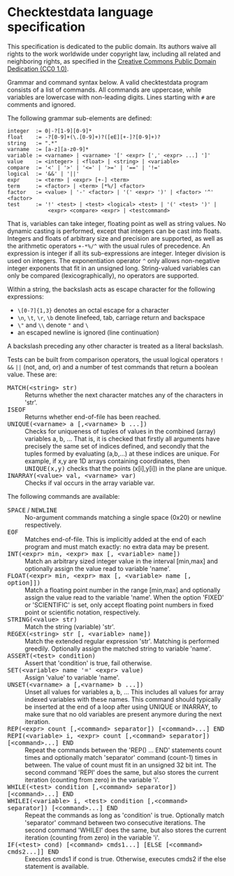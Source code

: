 Checktestdata language specification
====================================

This specification is dedicated to the public domain. Its authors waive all
rights to the work worldwide under copyright law, including all related and
neighboring rights, as specified in the
[Creative Commons Public Domain Dedication (CC0 1.0)](http://creativecommons.org/publicdomain/zero/1.0/).

Grammar and command syntax below. A valid checktestdata program consists of a
list of commands. All commands are uppercase, while variables are lowercase
with non-leading digits. Lines starting with `#` are comments and ignored.

The following grammar sub-elements are defined:

    integer  := 0|-?[1-9][0-9]*
    float    := -?[0-9]+(\.[0-9]+)?([eE][+-]?[0-9]+)?
    string   := ".*"
    varname  := [a-z][a-z0-9]*
    variable := <varname> | <varname> '[' <expr> [',' <expr> ...] ']'
    value    := <integer> | <float> | <string> | <variable>
    compare  := '<' | '>' | '<=' | '>=' | '==' | '!='
    logical  := '&&' | '||'
    expr     := <term> | <expr> [+-] <term>
    term     := <factor> | <term> [*%/] <factor>
    factor   := <value> | '-' <factor> | '(' <expr> ')' | <factor> '^' <factor>
    test     := '!' <test> | <test> <logical> <test> | '(' <test> ')' |
                 <expr> <compare> <expr> | <testcommand>

That is, variables can take integer, floating point as well as string values.
No dynamic casting is performed, except that integers can be cast into floats.
Integers and floats of arbitrary size and precision are supported, as well as
the arithmetic operators `+-*%/^` with the usual rules of precedence. An
expression is integer if all its sub-expressions are integer. Integer division
is used on integers. The exponentiation operator `^` only allows non-negative
integer exponents that fit in an unsigned long. String-valued variables can
only be compared (lexicographically), no operators are supported.

Within a string, the backslash acts as escape character for the following
expressions:

 * `\[0-7]{1,3}` denotes an octal escape for a character
 * `\n`, `\t`, `\r`, `\b` denote linefeed, tab, carriage return and backspace
 * `\"` and `\\` denote `"` and `\`
 * an escaped newline is ignored (line continuation)

A backslash preceding any other character is treated as a literal backslash.

Tests can be built from comparison operators, the usual logical operators
`!` `&&` `||` (not, and, or) and a number of test commands that return a
boolean value. These are:

<dl>
<dt><tt>MATCH(&lt;string&gt; str)</tt></dt>

<dd>Returns whether the next character matches any of the characters
    in 'str'.</dd>

<dt><tt>ISEOF</tt></dt>

<dd>Returns whether end-of-file has been reached.</dd>

<dt><tt>UNIQUE(&lt;varname&gt; a [,&lt;varname&gt; b ...])</tt></dt>

<dd>Checks for uniqueness of tuples of values in the combined (array)
    variables a, b, ... That is, it is checked that firstly all
    arguments have precisely the same set of indices defined, and
    secondly that the tuples formed by evaluating (a,b,...) at these
    indices are unique. For example, if x,y are 1D arrays containing
    coordinates, then <tt>UNIQUE(x,y)</tt> checks that the points
    (x[i],y[i]) in the plane are unique.</dd>

<dt><tt>INARRAY(&lt;value&gt; val, &lt;varname&gt; var)</tt></dt>

<dd>Checks if val occurs in the array variable var.</dd>
</dl>

The following commands are available:

<dl>
<dt><tt>SPACE</tt> / <tt>NEWLINE</tt></dt>

<dd>No-argument commands matching a single space (0x20) or newline
    respectively.</dd>

<dt><tt>EOF</tt></dt>

<dd>Matches end-of-file. This is implicitly added at the end of each
    program and must match exactly: no extra data may be present.</dd>

<dt><tt>INT(&lt;expr&gt; min, &lt;expr&gt; max [, &lt;variable&gt; name])</tt></dt>

<dd>Match an arbitrary sized integer value in the interval [min,max]
    and optionally assign the value read to variable 'name'.</dd>

<dt><tt>FLOAT(&lt;expr&gt; min, &lt;expr&gt; max [, &lt;variable&gt; name [, option]])</tt></dt>

<dd>Match a floating point number in the range [min,max] and
    optionally assign the value read to the variable 'name'. When the
    option 'FIXED' or 'SCIENTIFIC' is set, only accept floating point
    numbers in fixed point or scientific notation, respectively.</dd>

<dt><tt>STRING(&lt;value&gt; str)</tt></dt>

<dd>Match the string (variable) 'str'.</dd>

<dt><tt>REGEX(&lt;string&gt; str [, &lt;variable&gt; name])</tt></dt>

<dd>Match the extended regular expression 'str'. Matching is performed
    greedily. Optionally assign the matched string to variable 'name'.</dd>

<dt><tt>ASSERT(&lt;test&gt; condition)</tt></dt>

<dd>Assert that 'condition' is true, fail otherwise.</dd>

<dt><tt>SET(&lt;variable&gt; name '=' &lt;expr&gt; value)</tt></dt>

<dd>Assign 'value' to variable 'name'.</dd>

<dt><tt>UNSET(&lt;varname&gt; a [,&lt;varname&gt; b ...])</tt></dt>

<dd>Unset all values for variables a, b, ... This includes all values
    for array indexed variables with these names. This command should
    typically be inserted at the end of a loop after using UNIQUE or
    INARRAY, to make sure that no old variables are present anymore
    during the next iteration.</dd>

<dt><tt>REP(&lt;expr&gt; count [,&lt;command&gt; separator]) [&lt;command&gt;...] END</tt></dt>
<dt><tt>REPI(&lt;variable&gt; i, &lt;expr&gt; count [,&lt;command&gt; separator]) [&lt;command&gt;...] END</tt></dt>

<dd>Repeat the commands between the 'REP() ... END' statements count
    times and optionally match 'separator' command (count-1) times in
    between. The value of count must fit in an unsigned 32 bit int.
    The second command 'REPI' does the same, but also stores the
    current iteration (counting from zero) in the variable 'i'.</dd>

<dt><tt>WHILE(&lt;test&gt; condition [,&lt;command&gt; separator]) [&lt;command&gt;...] END</tt></dt>
<dt><tt>WHILEI(&lt;variable&gt; i, &lt;test&gt; condition [,&lt;command&gt; separator]) [&lt;command&gt;...] END</tt></dt>

<dd>Repeat the commands as long as 'condition' is true. Optionally
    match 'separator' command between two consecutive iterations.
    The second command 'WHILEI' does the same, but also stores the
    current iteration (counting from zero) in the variable 'i'.</dd>

<dt><tt>IF(&lt;test&gt; cond) [&lt;command&gt; cmds1...] [ELSE [&lt;command&gt; cmds2...]] END</tt></dt>

<dd>Executes cmds1 if cond is true. Otherwise, executes cmds2 if the
    else statement is available.</dd>
</dl>
